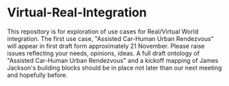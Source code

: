 # Virtual-Real-Integration

This repository is for exploration of use cases for Real/Virtual World integration. The first use case, "Assisted Car-Human Urban Rendezvous" will appear in first draft form approximately 21 November. Please raise issues reflecting your needs, opinions, ideas. A full draft ontology of "Assisted Car-Human Urban Rendezvous" and a kickoff mapping of James Jackson's building blocks should be in place not later than our next meeting and hopefully before.
